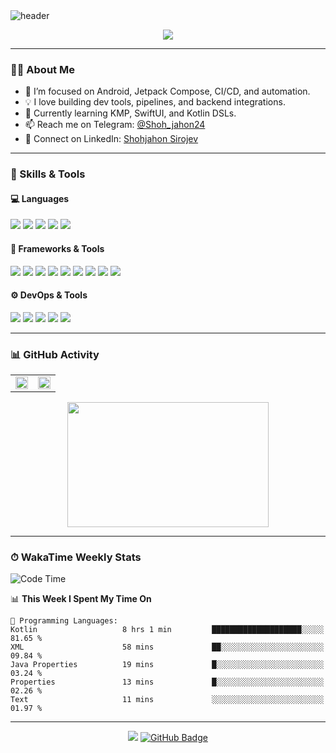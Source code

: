 <!-- Banner -->
<img src="https://capsule-render.vercel.app/api?type=waving&color=gradient&height=200&section=header&text=Hi,%20I'm%20Shohjahon!&fontSize=40&fontColor=ffffff" alt="header"/>


<p align="center">
  <img src="https://readme-typing-svg.demolab.com?lines=Software+Developer+from+Uzbekistan;Android+%7C+KMP+%7C+SwiftUI+%7C+CI%2FCD+%7C+Backend+tools;Always+learning+new+things!&center=true&width=700&height=45" />
</p>


---

### 🧑‍💻 About Me
- 🔭 I’m focused on Android, Jetpack Compose, CI/CD, and automation.
- 💡 I love building dev tools, pipelines, and backend integrations.
- 🌱 Currently learning KMP, SwiftUI, and Kotlin DSLs.
- 📫 Reach me on Telegram: [@Shoh_jahon24](https://t.me/Shoh_jahon24)
- 💼 Connect on LinkedIn: [Shohjahon Sirojev](https://uz.linkedin.com/in/shohjahon-sirojev)


---

### 🚀 Skills & Tools

#### 💻 Languages
<p>
  <img src="https://img.shields.io/badge/Java-ED8B00?style=for-the-badge&logo=java&logoColor=white"/>
  <img src="https://img.shields.io/badge/Kotlin-7F52FF?style=for-the-badge&logo=kotlin&logoColor=white"/>
  <img src="https://img.shields.io/badge/Swift-FA7343?style=for-the-badge&logo=swift&logoColor=white"/>
  <img src="https://img.shields.io/badge/Dart-0175C2?style=for-the-badge&logo=dart&logoColor=white"/>
  <img src="https://img.shields.io/badge/C++-00599C?style=for-the-badge&logo=c%2B%2B&logoColor=white"/>
</p>

#### 🧩 Frameworks & Tools
<p>
  <img src="https://img.shields.io/badge/Android-3DDC84?style=for-the-badge&logo=android&logoColor=white"/>
  <img src="https://img.shields.io/badge/Jetpack%20Compose-4285F4?style=for-the-badge&logo=jetpack-compose&logoColor=white"/>
  <img src="https://img.shields.io/badge/Room-6D4AFF?style=for-the-badge"/>
  <img src="https://img.shields.io/badge/Hilt-00599C?style=for-the-badge"/>
  <img src="https://img.shields.io/badge/Koin-87CEFA?style=for-the-badge"/>
  <img src="https://img.shields.io/badge/Ktor-0F121A?style=for-the-badge&logo=ktor&logoColor=white"/>
  <img src="https://img.shields.io/badge/CMake-064F8C?style=for-the-badge&logo=cmake&logoColor=white"/>
  <img src="https://img.shields.io/badge/Flutter-02569B?style=for-the-badge&logo=flutter&logoColor=white"/>
  <img src="https://img.shields.io/badge/SwiftUI-F05138?style=for-the-badge&logo=swift&logoColor=white"/>
</p>

#### ⚙️ DevOps & Tools
<p>
  <img src="https://img.shields.io/badge/GitHub_Actions-2088FF?style=for-the-badge&logo=github-actions&logoColor=white"/>
  <img src="https://img.shields.io/badge/Gradle-02303A?style=for-the-badge&logo=gradle&logoColor=white"/>
  <img src="https://img.shields.io/badge/PostgreSQL-336791?style=for-the-badge&logo=postgresql&logoColor=white"/>
  <img src="https://img.shields.io/badge/MinIO-CF2A27?style=for-the-badge"/>
  <img src="https://img.shields.io/badge/Linux-FCC624?style=for-the-badge&logo=linux&logoColor=black"/>
</p>

---

### 📊 GitHub Activity

<table align="center" border="0" cellspacing="0" cellpadding="0">
  <tr>
    <td>
      <img src="https://github-readme-stats.vercel.app/api?username=Shohjahon24&show_icons=true&theme=tokyonight&hide_border=true&rank_icon=github&count_private=true&include_all_commits=true" width="100%"/>
    </td>
    <td>
      <img src="https://github-readme-streak-stats.herokuapp.com?user=Shohjahon24&theme=tokyonight&hide_border=true&date_format=M%20j%5B%2C%20Y%5D" width="100%"/>
    </td>
  </tr>
</table>


<p align="center">
  <img src="https://github-readme-stats.vercel.app/api/top-langs/?username=Shohjahon24&layout=compact&theme=tokyonight&hide_border=true" width="80%" height="200px" style="object-fit: contain;" />
</p>

---

### ⏱ WakaTime Weekly Stats

<!--START_SECTION:waka-->
![Code Time](http://img.shields.io/badge/Code%20Time-2%2C097%20hrs%2053%20mins-blue)

📊 **This Week I Spent My Time On** 

```text
💬 Programming Languages: 
Kotlin                   8 hrs 1 min         ████████████████████░░░░░   81.65 % 
XML                      58 mins             ██░░░░░░░░░░░░░░░░░░░░░░░   09.84 % 
Java Properties          19 mins             █░░░░░░░░░░░░░░░░░░░░░░░░   03.24 % 
Properties               13 mins             █░░░░░░░░░░░░░░░░░░░░░░░░   02.26 % 
Text                     11 mins             ░░░░░░░░░░░░░░░░░░░░░░░░░   01.97 % 
```


<!--END_SECTION:waka-->



---

<p align="center">
  <img src="https://komarev.com/ghpvc/?username=Shohjahon24&label=Profile+Views&color=0e75b6&style=flat"/>
  <a href="https://github.com/Shohjahon24?tab=followers">
    <img src="https://img.shields.io/github/followers/Shohjahon24?label=Followers&style=social" alt="GitHub Badge">
  </a>
</p>
